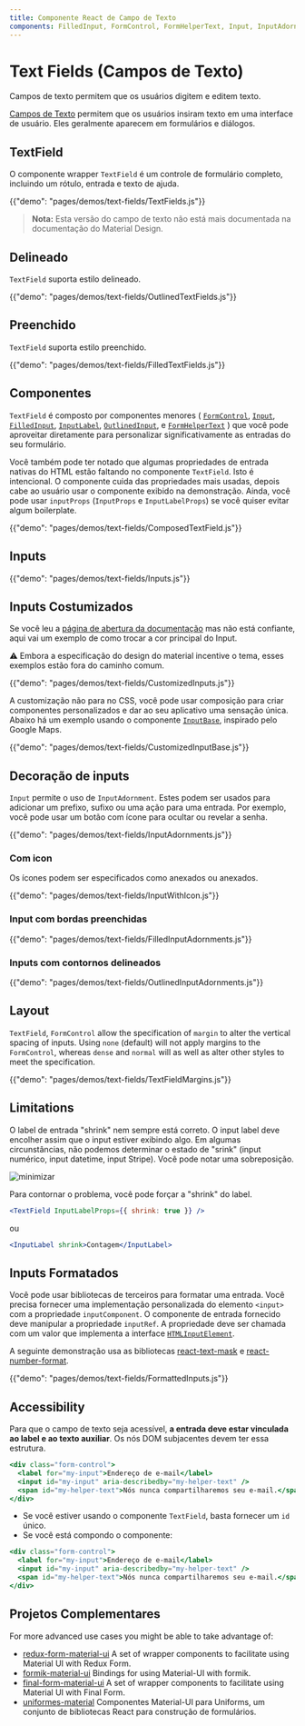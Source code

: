 ```yaml
---
title: Componente React de Campo de Texto
components: FilledInput, FormControl, FormHelperText, Input, InputAdornment, InputBase, InputLabel, OutlinedInput, TextField
---
```

# Text Fields (Campos de Texto)

<p class="description">Campos de texto permitem que os usuários digitem e editem texto.</p>

[Campos de Texto](https://material.io/design/components/text-fields.html) permitem que os usuários insiram texto em uma interface de usuário. Eles geralmente aparecem em formulários e diálogos.

## TextField

O componente wrapper `TextField` é um controle de formulário completo, incluindo um rótulo, entrada e texto de ajuda.

{{"demo": "pages/demos/text-fields/TextFields.js"}}

> **Nota:** Esta versão do campo de texto não está mais documentada na documentação do Material Design.

## Delineado

`TextField` suporta estilo delineado.

{{"demo": "pages/demos/text-fields/OutlinedTextFields.js"}}

## Preenchido

`TextField` suporta estilo preenchido.

{{"demo": "pages/demos/text-fields/FilledTextFields.js"}}

## Componentes

`TextField` é composto por componentes menores ( [`FormControl`](/api/form-control/), [`Input`](/api/input/), [`FilledInput`](/api/filled-input/), [`InputLabel`](/api/input-label/), [`OutlinedInput`](/api/outlined-input/), e [`FormHelperText`](/api/form-helper-text/) ) que você pode aproveitar diretamente para personalizar significativamente as entradas do seu formulário.

Você também pode ter notado que algumas propriedades de entrada nativas do HTML estão faltando no componente `TextField`. Isto é intencional. O componente cuida das propriedades mais usadas, depois cabe ao usuário usar o componente exibido na demonstração. Ainda, você pode usar `inputProps` (`InputProps` e `InputLabelProps`) se você quiser evitar algum boilerplate.

{{"demo": "pages/demos/text-fields/ComposedTextField.js"}}

## Inputs

{{"demo": "pages/demos/text-fields/Inputs.js"}}

## Inputs Costumizados

Se você leu a [página de abertura da documentação](/customization/overrides/) mas não está confiante, aqui vai um exemplo de como trocar a cor principal do Input.

⚠️ Embora a especificação do design do material incentive o tema, esses exemplos estão fora do caminho comum.

{{"demo": "pages/demos/text-fields/CustomizedInputs.js"}}

A customização não para no CSS, você pode usar composição para criar componentes personalizados e dar ao seu aplicativo uma sensação única. Abaixo há um exemplo usando o componente [`InputBase`](/api/input-base/), inspirado pelo Google Maps.

{{"demo": "pages/demos/text-fields/CustomizedInputBase.js"}}

## Decoração de inputs

`Input` permite o uso de `InputAdornment`. Estes podem ser usados para adicionar um prefixo, sufixo ou uma ação para uma entrada. Por exemplo, você pode usar um botão com ícone para ocultar ou revelar a senha.

{{"demo": "pages/demos/text-fields/InputAdornments.js"}}

### Com icon

Os ícones podem ser especificados como anexados ou anexados.

{{"demo": "pages/demos/text-fields/InputWithIcon.js"}}

### Input com bordas preenchidas

{{"demo": "pages/demos/text-fields/FilledInputAdornments.js"}}

### Inputs com contornos delineados

{{"demo": "pages/demos/text-fields/OutlinedInputAdornments.js"}}

## Layout

`TextField`, `FormControl` allow the specification of `margin` to alter the vertical spacing of inputs. Using `none` (default) will not apply margins to the `FormControl`, whereas `dense` and `normal` will as well as alter other styles to meet the specification.

{{"demo": "pages/demos/text-fields/TextFieldMargins.js"}}

## Limitations

O label de entrada "shrink" nem sempre está correto. O input label deve encolher assim que o input estiver exibindo algo. Em algumas circunstâncias, não podemos determinar o estado de "srink" (input numérico, input datetime, input Stripe). Você pode notar uma sobreposição.

![minimizar](/static/images/text-fields/shrink.png)

Para contornar o problema, você pode forçar a "shrink" do label.

```jsx
<TextField InputLabelProps={{ shrink: true }} />
```

ou

```jsx
<InputLabel shrink>Contagem</InputLabel>
```

## Inputs Formatados

Você pode usar bibliotecas de terceiros para formatar uma entrada. Você precisa fornecer uma implementação personalizada do elemento `<input>` com a propriedade `inputComponent`. O componente de entrada fornecido deve manipular a propriedade `inputRef`. A propriedade deve ser chamada com um valor que implementa a interface [`HTMLInputElement`](https://developer.mozilla.org/en-US/docs/Web/API/HTMLInputElement).

A seguinte demonstração usa as bibliotecas [react-text-mask](https://github.com/text-mask/text-mask) e [react-number-format](https://github.com/s-yadav/react-number-format).

{{"demo": "pages/demos/text-fields/FormattedInputs.js"}}

## Accessibility

Para que o campo de texto seja acessível, **a entrada deve estar vinculada ao label e ao texto auxiliar**. Os nós DOM subjacentes devem ter essa estrutura.

```jsx
<div class="form-control">
  <label for="my-input">Endereço de e-mail</label>
  <input id="my-input" aria-describedby="my-helper-text" />
  <span id="my-helper-text">Nós nunca compartilharemos seu e-mail.</span>
</div>
```

- Se você estiver usando o componente `TextField`, basta fornecer um `id` único.
- Se você está compondo o componente:

```jsx
<div class="form-control">
  <label for="my-input">Endereço de e-mail</label>
  <input id="my-input" aria-describedby="my-helper-text" />
  <span id="my-helper-text">Nós nunca compartilharemos seu e-mail.</span>
</div>
```

## Projetos Complementares

For more advanced use cases you might be able to take advantage of:

- [redux-form-material-ui](https://github.com/erikras/redux-form-material-ui) A set of wrapper components to facilitate using Material UI with Redux Form.
- [formik-material-ui](https://github.com/stackworx/formik-material-ui) Bindings for using Material-UI with formik.
- [final-form-material-ui](https://github.com/Deadly0/final-form-material-ui) A set of wrapper components to facilitate using Material UI with Final Form.
- [uniformes-material](https://github.com/vazco/uniforms/tree/master/packages/uniforms-material) Componentes Material-UI para Uniforms, um conjunto de bibliotecas React para construção de formulários.